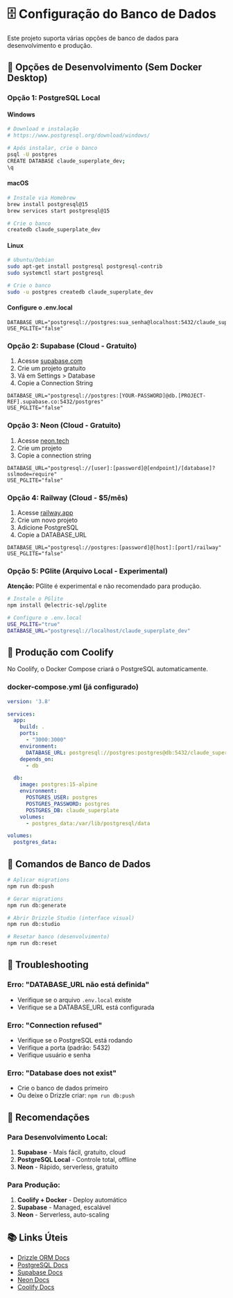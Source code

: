 # 🗄️ Configuração do Banco de Dados

Este projeto suporta várias opções de banco de dados para desenvolvimento e produção.

## 🚀 Opções de Desenvolvimento (Sem Docker Desktop)

### Opção 1: PostgreSQL Local

#### Windows
```bash
# Download e instalação
# https://www.postgresql.org/download/windows/

# Após instalar, crie o banco
psql -U postgres
CREATE DATABASE claude_superplate_dev;
\q
```

#### macOS
```bash
# Instale via Homebrew
brew install postgresql@15
brew services start postgresql@15

# Crie o banco
createdb claude_superplate_dev
```

#### Linux
```bash
# Ubuntu/Debian
sudo apt-get install postgresql postgresql-contrib
sudo systemctl start postgresql

# Crie o banco
sudo -u postgres createdb claude_superplate_dev
```

#### Configure o .env.local
```env
DATABASE_URL="postgresql://postgres:sua_senha@localhost:5432/claude_superplate_dev"
USE_PGLITE="false"
```

### Opção 2: Supabase (Cloud - Gratuito)

1. Acesse [supabase.com](https://supabase.com)
2. Crie um projeto gratuito
3. Vá em Settings > Database
4. Copie a Connection String

```env
DATABASE_URL="postgresql://postgres:[YOUR-PASSWORD]@db.[PROJECT-REF].supabase.co:5432/postgres"
USE_PGLITE="false"
```

### Opção 3: Neon (Cloud - Gratuito)

1. Acesse [neon.tech](https://neon.tech)
2. Crie um projeto
3. Copie a connection string

```env
DATABASE_URL="postgresql://[user]:[password]@[endpoint]/[database]?sslmode=require"
USE_PGLITE="false"
```

### Opção 4: Railway (Cloud - $5/mês)

1. Acesse [railway.app](https://railway.app)
2. Crie um novo projeto
3. Adicione PostgreSQL
4. Copie a DATABASE_URL

```env
DATABASE_URL="postgresql://postgres:[password]@[host]:[port]/railway"
USE_PGLITE="false"
```

### Opção 5: PGlite (Arquivo Local - Experimental)

**Atenção:** PGlite é experimental e não recomendado para produção.

```bash
# Instale o PGlite
npm install @electric-sql/pglite

# Configure o .env.local
USE_PGLITE="true"
DATABASE_URL="postgresql://localhost/claude_superplate_dev"
```

## 🐳 Produção com Coolify

No Coolify, o Docker Compose criará o PostgreSQL automaticamente.

### docker-compose.yml (já configurado)
```yaml
version: '3.8'

services:
  app:
    build: .
    ports:
      - "3000:3000"
    environment:
      DATABASE_URL: postgresql://postgres:postgres@db:5432/claude_superplate
    depends_on:
      - db

  db:
    image: postgres:15-alpine
    environment:
      POSTGRES_USER: postgres
      POSTGRES_PASSWORD: postgres
      POSTGRES_DB: claude_superplate
    volumes:
      - postgres_data:/var/lib/postgresql/data

volumes:
  postgres_data:
```

## 📝 Comandos de Banco de Dados

```bash
# Aplicar migrations
npm run db:push

# Gerar migrations
npm run db:generate

# Abrir Drizzle Studio (interface visual)
npm run db:studio

# Resetar banco (desenvolvimento)
npm run db:reset
```

## 🔧 Troubleshooting

### Erro: "DATABASE_URL não está definida"
- Verifique se o arquivo `.env.local` existe
- Verifique se a DATABASE_URL está configurada

### Erro: "Connection refused"
- Verifique se o PostgreSQL está rodando
- Verifique a porta (padrão: 5432)
- Verifique usuário e senha

### Erro: "Database does not exist"
- Crie o banco de dados primeiro
- Ou deixe o Drizzle criar: `npm run db:push`

## 🎯 Recomendações

### Para Desenvolvimento Local:
1. **Supabase** - Mais fácil, gratuito, cloud
2. **PostgreSQL Local** - Controle total, offline
3. **Neon** - Rápido, serverless, gratuito

### Para Produção:
1. **Coolify + Docker** - Deploy automático
2. **Supabase** - Managed, escalável
3. **Neon** - Serverless, auto-scaling

## 📚 Links Úteis

- [Drizzle ORM Docs](https://orm.drizzle.team)
- [PostgreSQL Docs](https://www.postgresql.org/docs/)
- [Supabase Docs](https://supabase.com/docs)
- [Neon Docs](https://neon.tech/docs)
- [Coolify Docs](https://coolify.io/docs)